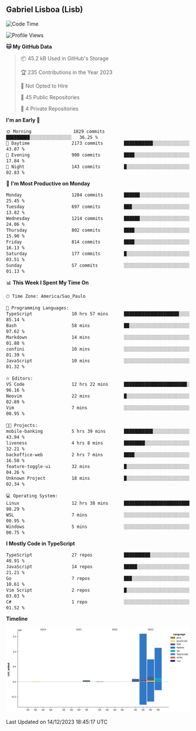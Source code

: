 ## Gabriel Lisboa (Lisb)

<!--START_SECTION:waka-->
![Code Time](http://img.shields.io/badge/Code%20Time-371%20hrs%209%20mins-blue)

![Profile Views](http://img.shields.io/badge/Profile%20Views-0-blue)

**🐱 My GitHub Data** 

> 📦 45.2 kB Used in GitHub's Storage 
 > 
> 🏆 235 Contributions in the Year 2023
 > 
> 🚫 Not Opted to Hire
 > 
> 📜 45 Public Repositories 
 > 
> 🔑 4 Private Repositories 
 > 
**I'm an Early 🐤** 

```text
🌞 Morning                1829 commits        █████████░░░░░░░░░░░░░░░░   36.25 % 
🌆 Daytime                2173 commits        ███████████░░░░░░░░░░░░░░   43.07 % 
🌃 Evening                900 commits         ████░░░░░░░░░░░░░░░░░░░░░   17.84 % 
🌙 Night                  143 commits         █░░░░░░░░░░░░░░░░░░░░░░░░   02.83 % 
```
📅 **I'm Most Productive on Monday** 

```text
Monday                   1284 commits        ██████░░░░░░░░░░░░░░░░░░░   25.45 % 
Tuesday                  697 commits         ███░░░░░░░░░░░░░░░░░░░░░░   13.82 % 
Wednesday                1214 commits        ██████░░░░░░░░░░░░░░░░░░░   24.06 % 
Thursday                 802 commits         ████░░░░░░░░░░░░░░░░░░░░░   15.90 % 
Friday                   814 commits         ████░░░░░░░░░░░░░░░░░░░░░   16.13 % 
Saturday                 177 commits         █░░░░░░░░░░░░░░░░░░░░░░░░   03.51 % 
Sunday                   57 commits          ░░░░░░░░░░░░░░░░░░░░░░░░░   01.13 % 
```


📊 **This Week I Spent My Time On** 

```text
🕑︎ Time Zone: America/Sao_Paulo

💬 Programming Languages: 
TypeScript               10 hrs 57 mins      █████████████████████░░░░   85.14 % 
Bash                     58 mins             ██░░░░░░░░░░░░░░░░░░░░░░░   07.62 % 
Markdown                 14 mins             ░░░░░░░░░░░░░░░░░░░░░░░░░   01.88 % 
confini                  10 mins             ░░░░░░░░░░░░░░░░░░░░░░░░░   01.39 % 
JavaScript               10 mins             ░░░░░░░░░░░░░░░░░░░░░░░░░   01.32 % 

🔥 Editors: 
VS Code                  12 hrs 22 mins      ████████████████████████░   96.16 % 
Neovim                   22 mins             █░░░░░░░░░░░░░░░░░░░░░░░░   02.89 % 
Vim                      7 mins              ░░░░░░░░░░░░░░░░░░░░░░░░░   00.95 % 

🐱‍💻 Projects: 
mobile-banking           5 hrs 39 mins       ███████████░░░░░░░░░░░░░░   43.94 % 
liveness                 4 hrs 8 mins        ████████░░░░░░░░░░░░░░░░░   32.21 % 
backoffice-web           2 hrs 7 mins        ████░░░░░░░░░░░░░░░░░░░░░   16.50 % 
feature-toggle-ui        32 mins             █░░░░░░░░░░░░░░░░░░░░░░░░   04.26 % 
Unknown Project          18 mins             █░░░░░░░░░░░░░░░░░░░░░░░░   02.34 % 

💻 Operating System: 
Linux                    12 hrs 38 mins      █████████████████████████   98.29 % 
WSL                      7 mins              ░░░░░░░░░░░░░░░░░░░░░░░░░   00.95 % 
Windows                  5 mins              ░░░░░░░░░░░░░░░░░░░░░░░░░   00.75 % 
```

**I Mostly Code in TypeScript** 

```text
TypeScript               27 repos            ██████████░░░░░░░░░░░░░░░   40.91 % 
JavaScript               14 repos            █████░░░░░░░░░░░░░░░░░░░░   21.21 % 
Go                       7 repos             ███░░░░░░░░░░░░░░░░░░░░░░   10.61 % 
Vim Script               2 repos             █░░░░░░░░░░░░░░░░░░░░░░░░   03.03 % 
C#                       1 repo              ░░░░░░░░░░░░░░░░░░░░░░░░░   01.52 % 
```



**Timeline**

![Lines of Code chart](https://raw.githubusercontent.com/tenlisboa/tenlisboa/main/assets/bar_graph.png)


 Last Updated on 14/12/2023 18:45:17 UTC
<!--END_SECTION:waka-->
